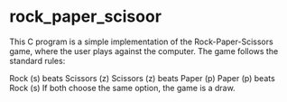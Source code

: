 # rock_paper_scisoor
This C program is a simple implementation of the Rock-Paper-Scissors game, where the user plays against the computer. The game follows the standard rules:

Rock (s) beats Scissors (z)
Scissors (z) beats Paper (p)
Paper (p) beats Rock (s)
If both choose the same option, the game is a draw.
